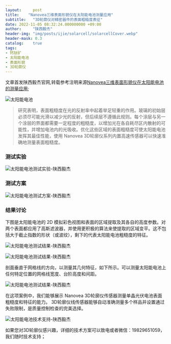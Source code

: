 ```yaml
---
layout:     post
title:    "Nanovea三维表面形貌仪在太阳能电池测量应用"
subtitle:   "3D轮廓仪对精密器件的表面粗糙度表征"
date: 2022-11-05 08:32:24.000000000 +09:00
author:     "陕西毅杰"
header-img: "img/posts/ijie/solarcell/solarcellCover.webp"
header-mask: 0.3
catalog:    true
tags:
- 钙钛矿
- 太阳能电池
- 表面形貌
- 3D轮廓仪
---
```


文章首发陕西毅杰官网,转载参考注明来源[Nanovea三维表面形貌仪在太阳能电池的测量应用](http://www.shaanxiyijie.com/data-5-0-84.html);


![太阳能电池](https://yizibi.github.io/img/posts/ijie/solarcell/solarcellshaanxiyijie0.png)


> 研究表明，表面粗糙度在光的反射率中起着举足轻重的作用。玻璃的初始层必须尽可能光滑以减少光的反射，但后续层不遵循此规则。每个涂层与另一个涂层的界面都需要一定程度的粗糙度，以增加光在各自耗尽区内散射的可能性，并增加电池内的光吸收。优化这些区域的表面粗糙度可使太阳能电池发挥其最佳性能，使用 Nanovea 3D轮廓仪系列内置高速传感器可以快速准确地测量表面粗糙度。

### 测试实验

![太阳能电池测试实验-陕西毅杰](https://yizibi.github.io/img/posts/ijie/solarcell/solarcellshaanxiyijie1.png)

### 测试方案

![太阳能电池测试方案-陕西毅杰](https://yizibi.github.io/img/posts/ijie/solarcell/solarcellshaanxiyijie2.png)

### 结果讨论

下图是太阳能电池的 2D 模拟彩色视图和表面的区域提取及其各自的高度参数。对两个表面都应用了高斯滤波器，并使用更积极的算法来使提取的区域变平。这不包括大于截止指数的形状（或波纹），剩下的代表太阳能电池粗糙度的特征。

![太阳能电池测试结果-陕西毅杰](https://yizibi.github.io/img/posts/ijie/solarcell/solarcellshaanxiyijie3.png)

![太阳能电池测试结果-陕西毅杰](https://yizibi.github.io/img/posts/ijie/solarcell/solarcellshaanxiyijie4.png)

剖面垂直于网格线的方向，以测量其几何特征，如下所示。可以测量太阳能电池上任何特定位置的网格线宽度、台阶高度和间距。

![太阳能电池测试结果-陕西毅杰](https://yizibi.github.io/img/posts/ijie/solarcell/solarcellshaanxiyijie5.png)

在这项案例中，我们能够展示 Nanovea 3D轮廓仪传感器测量单晶光伏电池表面粗糙度和特征的能力。 3D轮廓仪线传感器能够自动准确测量多个样品并设置通过失败限制，是质量控制检查的完美选择。

![太阳能电池技术支持-陕西毅杰](https://yizibi.github.io/img/posts/ijie/solarcell/solarcellshaanxiyijie6.png)

如果您对3D轮廓仪感兴趣，详细的技术方案可以致电或者微信：19829651059，我们随时技术支持；

